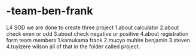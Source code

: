 # -team-ben-frank
L4 SOD  we are done to create three project 1.about calculator   2.about check even or odd  3.about check negative or positive 4.about registration form  team members 1.kamukama frank  2.mucyo muhire benjamin 3.steven 4.tuyizere wilson 
 all of that in the folder called project.

